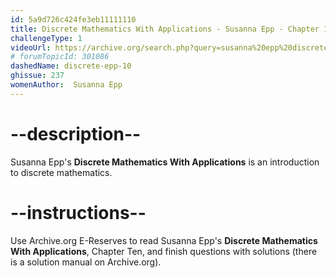 ```yaml
---
id: 5a9d726c424fe3eb11111110
title: Discrete Mathematics With Applications - Susanna Epp - Chapter 10
challengeType: 1
videoUrl: https://archive.org/search.php?query=susanna%20epp%20discrete%20mathematics
# forumTopicId: 301086
dashedName: discrete-epp-10
ghissue: 237
womenAuthor:  Susanna Epp
---
```


# --description--

Susanna Epp's __Discrete Mathematics With Applications__ is an introduction to discrete mathematics.

# --instructions--

Use Archive.org E-Reserves to read Susanna Epp's __Discrete Mathematics With Applications__, Chapter Ten, and finish questions with solutions (there is a solution manual on Archive.org). 